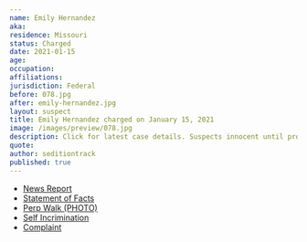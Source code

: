 ```yaml
---
name: Emily Hernandez
aka:
residence: Missouri
status: Charged
date: 2021-01-15
age:
occupation:
affiliations:
jurisdiction: Federal
before: 078.jpg
after: emily-hernandez.jpg
layout: suspect
title: Emily Hernandez charged on January 15, 2021
image: /images/preview/078.jpg
description: Click for latest case details. Suspects innocent until proven guilty.
quote:
author: seditiontrack
published: true
---
```


- [News Report](https://www.ksdk.com/article/news/local/missouri-woman-capitol-riot-turns-herself-in/63-8f78e65f-b006-406e-b3d3-6ff3315efb03)
- [Statement of Facts](https://extremism.gwu.edu/sites/g/files/zaxdzs2191/f/Emily%20Hernandez%20Statement%20of%20Facts.pdf)
- [Perp Walk (PHOTO)](https://www.ksdk.com/article/news/local/missouri-woman-capitol-riot-turns-herself-in/63-8f78e65f-b006-406e-b3d3-6ff3315efb03)
- [Self Incrimination]()
- [Complaint](https://www.justice.gov/opa/page/file/1357296/download)